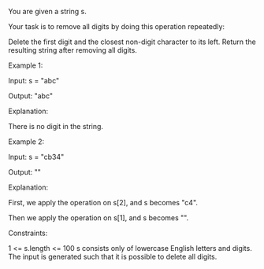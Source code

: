 You are given a string s.

Your task is to remove all digits by doing this operation repeatedly:

Delete the first digit and the closest non-digit character to its left.
Return the resulting string after removing all digits.

Example 1:

Input: s = "abc"

Output: "abc"

Explanation:

There is no digit in the string.

Example 2:

Input: s = "cb34"

Output: ""

Explanation:

First, we apply the operation on s[2], and s becomes "c4".

Then we apply the operation on s[1], and s becomes "".

Constraints:

1 <= s.length <= 100
s consists only of lowercase English letters and digits.
The input is generated such that it is possible to delete all digits.
